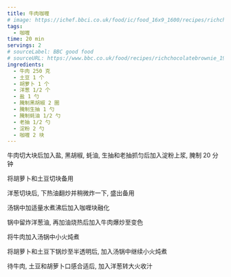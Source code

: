 ```yaml
---
title: 牛肉咖喱
# image: https://ichef.bbci.co.uk/food/ic/food_16x9_1600/recipes/richchocolatebrownie_1933_16x9.jpg
tags:
  - 咖喱
time: 20 min
servings: 2
# sourceLabel: BBC good food
# sourceURL: https://www.bbc.co.uk/food/recipes/richchocolatebrownie_1933/
ingredients:
  - 牛肉 250 克
  - 土豆 1 个
  - 胡萝卜 1 个
  - 洋葱 1/2 个
  - 盐 1 勺
  - 腌制黑胡椒 2 圈
  - 腌制生抽 1 勺
  - 腌制蚝油 1/2 勺
  - 老抽 1/2 勺
  - 淀粉 2 勺
  - 咖喱 2 块
---
```


牛肉切大块后加入盐, 黑胡椒, 蚝油, 生抽和老抽抓匀后加入淀粉上浆, 腌制 20 分钟

将胡萝卜和土豆切块备用

洋葱切块后, 下热油翻炒并稍微炸一下, 盛出备用

汤锅中加适量水煮沸后加入咖喱块融化

锅中留炸洋葱油, 再加油烧热后加入牛肉爆炒至变色

将牛肉加入汤锅中小火炖煮

将胡萝卜和土豆下锅炒至半透明后, 加入汤锅中继续小火炖煮

待牛肉, 土豆和胡萝卜口感合适后, 加入洋葱转大火收汁